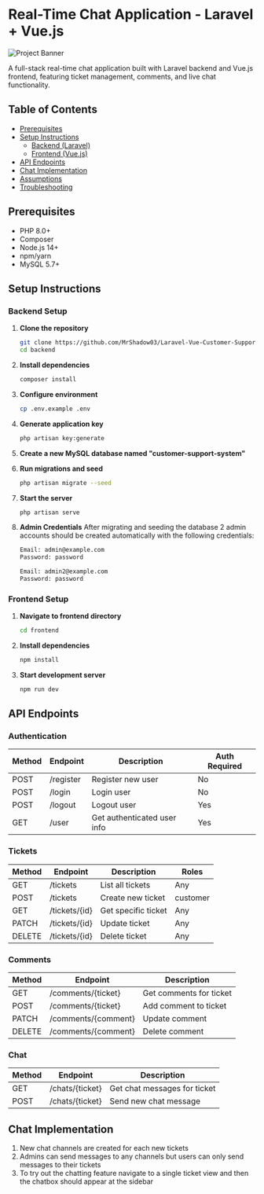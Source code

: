 # Real-Time Chat Application - Laravel + Vue.js

![Project Banner](https://www.google.com/url?sa=i&url=https%3A%2F%2Fgithub.com%2FmuhaiminShihab%2Flaravel-vue&psig=AOvVaw0sQT7E4eadOxS8MhnRZUvq&ust=1742910589701000&source=images&cd=vfe&opi=89978449&ved=0CBQQjRxqFwoTCOjXiofuoowDFQAAAAAdAAAAABAI)

A full-stack real-time chat application built with Laravel backend and Vue.js frontend, featuring ticket management, comments, and live chat functionality.

## Table of Contents
- [Prerequisites](#prerequisites)
- [Setup Instructions](#setup-instructions)
  - [Backend (Laravel)](#backend-setup)
  - [Frontend (Vue.js)](#frontend-setup)
- [API Endpoints](#api-endpoints)
- [Chat Implementation](#chat-implementation)
- [Assumptions](#assumptions)
- [Troubleshooting](#troubleshooting)

## Prerequisites

- PHP 8.0+
- Composer
- Node.js 14+
- npm/yarn
- MySQL 5.7+

## Setup Instructions

### Backend Setup

1. **Clone the repository**
   ```bash
   git clone https://github.com/MrShadow03/Laravel-Vue-Customer-Support-System-Final
   cd backend
   ```

2. **Install dependencies**
   ```bash
   composer install
   ```

3. **Configure environment**
   ```bash
   cp .env.example .env
   ```

4. **Generate application key**
   ```bash
   php artisan key:generate
   ```
5. **Create a new MySQL database named "customer-support-system"**

6. **Run migrations and seed**
   ```bash
   php artisan migrate --seed
   ```

7. **Start the server**
   ```bash
   php artisan serve
   ```
8. **Admin Credentials**
    After migrating and seeding the database 2 admin accounts should be created automatically with the following credentials:
    ```bash
   Email: admin@example.com
   Password: password
   ```
    ```bash
   Email: admin2@example.com
   Password: password
   ```

### Frontend Setup

1. **Navigate to frontend directory**
   ```bash
   cd frontend
   ```

2. **Install dependencies**
   ```bash
   npm install
   ```

3. **Start development server**
   ```bash
   npm run dev
   ```

## API Endpoints

### Authentication

| Method | Endpoint   | Description                | Auth Required |
|--------|------------|----------------------------|---------------|
| POST   | /register  | Register new user          | No            |
| POST   | /login     | Login user                 | No            |
| POST   | /logout    | Logout user                | Yes           |
| GET    | /user      | Get authenticated user info| Yes           |

### Tickets

| Method | Endpoint        | Description                     | Roles          |
|--------|-----------------|---------------------------------|----------------|
| GET    | /tickets        | List all tickets                | Any            |
| POST   | /tickets        | Create new ticket               | customer       |
| GET    | /tickets/{id}   | Get specific ticket             | Any            |
| PATCH  | /tickets/{id}   | Update ticket                   | Any            |
| DELETE | /tickets/{id}   | Delete ticket                   | Any            |

### Comments

| Method | Endpoint             | Description                     |
|--------|----------------------|---------------------------------|
| GET    | /comments/{ticket}   | Get comments for ticket         |
| POST   | /comments/{ticket}   | Add comment to ticket           |
| PATCH  | /comments/{comment}  | Update comment                  |
| DELETE | /comments/{comment}  | Delete comment                  |

### Chat

| Method | Endpoint          | Description                     |
|--------|-------------------|---------------------------------|
| GET    | /chats/{ticket}   | Get chat messages for ticket    |
| POST   | /chats/{ticket}   | Send new chat message           |

## Chat Implementation

1. New chat channels are created for each new tickets
2. Admins can send messages to any channels but users can only send messages to their tickets
3. To try out the chatting feature navigate to a single ticket view and then the chatbox should appear at the sidebar